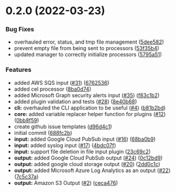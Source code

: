 # 0.2.0 (2022-03-23)


### Bug Fixes

* overhauled error, status, and tmp file management ([5dee582](https://github.com/ThoronicLLC/collector/commit/5dee582f6d28f2d8bd2a9e14b06d82c479306750))
* prevent empty file from being sent to processors ([53f35b4](https://github.com/ThoronicLLC/collector/commit/53f35b44a0215c4d5e22352c1237c96bae69e08a))
* updated manager to correctly initialize processors ([5795a51](https://github.com/ThoronicLLC/collector/commit/5795a513a8c4fa9e6ff839151ad64d5b63e06535))


### Features

* added AWS SQS input ([#31](https://github.com/ThoronicLLC/collector/issues/31)) ([6762536](https://github.com/ThoronicLLC/collector/commit/6762536ea1ad74d5717b36a47b77a4e258054baa))
* added cel processor ([8ba0d74](https://github.com/ThoronicLLC/collector/commit/8ba0d745bb27f130b0b766e9d0167e1e20aae613))
* added Microsoft Graph security alerts input ([#35](https://github.com/ThoronicLLC/collector/issues/35)) ([f83c1b2](https://github.com/ThoronicLLC/collector/commit/f83c1b2429e48596f6144f73545fe105b8601df6))
* added plugin validation and tests ([#28](https://github.com/ThoronicLLC/collector/issues/28)) ([8e40b68](https://github.com/ThoronicLLC/collector/commit/8e40b68b6e2f1947daaf3b8a95f768f7947b1dbb))
* **cli:** overhauled the CLI application to be useful ([#4](https://github.com/ThoronicLLC/collector/issues/4)) ([b81b2bd](https://github.com/ThoronicLLC/collector/commit/b81b2bd51618ccdfe298a75fae6af2e82d3d555a))
* **core:** added variable replacer helper function for plugins ([#12](https://github.com/ThoronicLLC/collector/issues/12)) ([0bb8f59](https://github.com/ThoronicLLC/collector/commit/0bb8f5943f13f119f117b50b4d59f61bf8ade946))
* create github issue templates ([d96d4c1](https://github.com/ThoronicLLC/collector/commit/d96d4c10018b73348f6a56a86ec347384b87388d))
* initial commit ([688fc2b](https://github.com/ThoronicLLC/collector/commit/688fc2b9d86398b715ef50d49c75040e1c52da05))
* **input:** added Google Cloud PubSub input ([#16](https://github.com/ThoronicLLC/collector/issues/16)) ([68ba0b9](https://github.com/ThoronicLLC/collector/commit/68ba0b9a079894e4591e776c390c07de3e2e24e1))
* **input:** added syslog input ([#17](https://github.com/ThoronicLLC/collector/issues/17)) ([4bdc07f](https://github.com/ThoronicLLC/collector/commit/4bdc07fe3181807263371a7ffd68b74ee0e53a46))
* **input:** support file deletion in file input plugin ([23c69c2](https://github.com/ThoronicLLC/collector/commit/23c69c200e8423b9f173ec48c609fc6eb0db9197))
* **output:** added Google Cloud PubSub output ([#24](https://github.com/ThoronicLLC/collector/issues/24)) ([0c12bd9](https://github.com/ThoronicLLC/collector/commit/0c12bd950a7806d8e9f5e35c8f67e00922d73952))
* **output:** added google cloud storage output ([#20](https://github.com/ThoronicLLC/collector/issues/20)) ([2dd0c1c](https://github.com/ThoronicLLC/collector/commit/2dd0c1cd9b9c583ec6554c0717839bf757c655e8))
* **output:** added Microsoft Azure Log Analytics as an output ([#22](https://github.com/ThoronicLLC/collector/issues/22)) ([7c5c37a](https://github.com/ThoronicLLC/collector/commit/7c5c37a8af84e1798233edc6c3febe73d452d0e9))
* **output:** Amazon S3 Output ([#2](https://github.com/ThoronicLLC/collector/issues/2)) ([ceca476](https://github.com/ThoronicLLC/collector/commit/ceca476e5954698e1642e192e26aa79f7df7183f))




